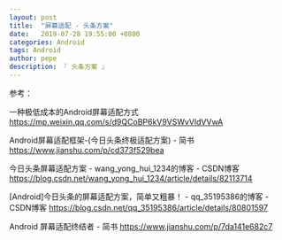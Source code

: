 ```yaml
---
layout: post
title:  "屏幕适配 - 头条方案"
date:   2019-07-28 19:55:00 +0800
categories: Android
tags: Android
author: pepe
description: 『 头条方案 』
---
```







参考：

一种极低成本的Android屏幕适配方式
https://mp.weixin.qq.com/s/d9QCoBP6kV9VSWvVldVVwA

Android屏幕适配框架-(今日头条终极适配方案) - 简书
https://www.jianshu.com/p/cd373f529bea

今日头条屏幕适配方案 - wang_yong_hui_1234的博客 - CSDN博客
https://blog.csdn.net/wang_yong_hui_1234/article/details/82113714

[Android]今日头条的屏幕适配方案，简单又粗暴！ - qq_35195386的博客 - CSDN博客
https://blog.csdn.net/qq_35195386/article/details/80801597

Android 屏幕适配终结者 - 简书
https://www.jianshu.com/p/7da141e682c7